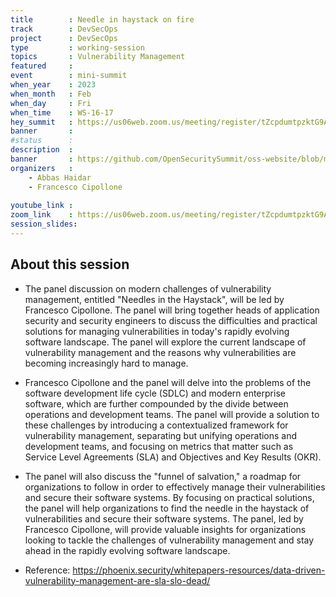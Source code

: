 ```yaml
---
title        : Needle in haystack on fire
track        : DevSecOps
project      : DevSecOps
type         : working-session
topics       : Vulnerability Management
featured     :
event        : mini-summit
when_year    : 2023
when_month   : Feb
when_day     : Fri
when_time    : WS-16-17
hey_summit   : https://us06web.zoom.us/meeting/register/tZcpdumtpzktG9A7woRHCKfzgpw5qKk4MG2i
banner       : 
#status      : 
description  :
banner       : https://github.com/OpenSecuritySummit/oss-website/blob/main/content/sessions/2023/mini-summits/Feb/Needle%20in%20the%20Haystack.png?raw=true
organizers   :
    - Abbas Haidar
    - Francesco Cipollone
   
youtube_link : 
zoom_link    : https://us06web.zoom.us/meeting/register/tZcpdumtpzktG9A7woRHCKfzgpw5qKk4MG2i
session_slides:
---
```




## About this session
- The panel discussion on modern challenges of vulnerability management, entitled "Needles in the Haystack", will be led by Francesco Cipollone. The panel will bring together heads of application security and security engineers to discuss the difficulties and practical solutions for managing vulnerabilities in today's rapidly evolving software landscape. The panel will explore the current landscape of vulnerability management and the reasons why vulnerabilities are becoming increasingly hard to manage.

- Francesco Cipollone and the panel will delve into the problems of the software development life cycle (SDLC) and modern enterprise software, which are further compounded by the divide between operations and development teams. The panel will provide a solution to these challenges by introducing a contextualized framework for vulnerability management, separating but unifying operations and development teams, and focusing on metrics that matter such as Service Level Agreements (SLA) and Objectives and Key Results (OKR).

- The panel will also discuss the "funnel of salvation," a roadmap for organizations to follow in order to effectively manage their vulnerabilities and secure their software systems. By focusing on practical solutions, the panel will help organizations to find the needle in the haystack of vulnerabilities and secure their software systems. The panel, led by Francesco Cipollone, will provide valuable insights for organizations looking to tackle the challenges of vulnerability management and stay ahead in the rapidly evolving software landscape.

- Reference:
  https://phoenix.security/whitepapers-resources/data-driven-vulnerability-management-are-sla-slo-dead/
